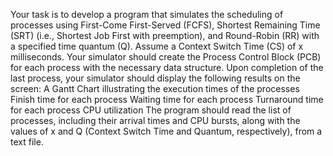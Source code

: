 Your task is to develop a program that simulates the scheduling of processes using First-Come First-Served (FCFS), Shortest Remaining Time (SRT) (i.e., Shortest Job First with preemption), and Round-Robin (RR) with a specified time quantum (Q). Assume a Context Switch Time (CS) of x milliseconds.
Your simulator should create the Process Control Block (PCB) for each process with the necessary data structure.
Upon completion of the last process, your simulator should display the following results on the screen:
A Gantt Chart illustrating the execution times of the processes
Finish time for each process
Waiting time for each process
Turnaround time for each process
CPU utilization
The program should read the list of processes, including their arrival times and CPU bursts, along with the values of x and Q (Context Switch Time and Quantum, respectively), from a text file.
